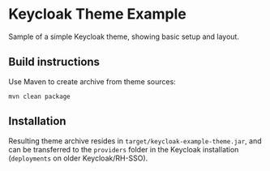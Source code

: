 # Keycloak Theme Example

Sample of a simple Keycloak theme, showing basic setup and layout.

## Build instructions

Use Maven to create archive from theme sources:

```console
mvn clean package
```

## Installation

Resulting theme archive resides in `target/keycloak-example-theme.jar`, and can be transferred to the `providers` folder in the Keycloak installation (`deployments` on older Keycloak/RH-SSO).
